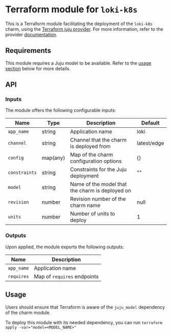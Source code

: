# Terraform module for `loki-k8s`


This is a Terraform module facilitating the deployment of the `loki-k8s` charm, using the [Terraform juju provider](https://github.com/juju/terraform-provider-juju/). For more information, refer to the provider [documentation](https://registry.terraform.io/providers/juju/juju/latest/docs). 


## Requirements

This module requires a Juju model to be available. Refer to the [usage section](#usage) below for more details.

## API

### Inputs

The module offers the following configurable inputs:

| Name          | Type     | Description                                     | Default     |
|---------------|----------|-------------------------------------------------|-------------|
| `app_name`    | string   | Application name                                | loki        |
| `channel`     | string   | Channel that the charm is deployed from         | latest/edge |
| `config`      | map(any) | Map of the charm configuration options          | {}          |
| `constraints` | string   | Constraints for the Juju deployment             | ""          |
| `model`  | string   | Name of the model that the charm is deployed on |             |
| `revision`    | number   | Revision number of the charm name               | null        |
| `units`       | number   | Number of units to deploy                       | 1           |

### Outputs

Upon applied, the module exports the following outputs:

| Name       | Description                 |
|------------|-----------------------------|
| `app_name` | Application name            |
| `requires` | Map of `requires` endpoints |

## Usage

Users should ensure that Terraform is aware of the `juju_model` dependency of the charm module.

To deploy this module with its needed dependency, you can run `terraform apply -var="model=<MODEL_NAME>"`